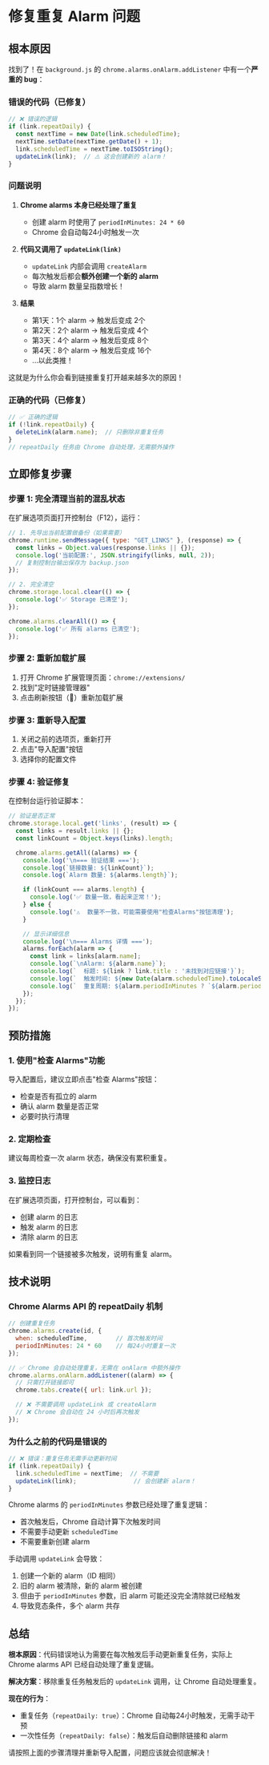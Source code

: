 # 修复重复 Alarm 问题

## 根本原因
找到了！在 `background.js` 的 `chrome.alarms.onAlarm.addListener` 中有一个**严重的 bug**：

### 错误的代码（已修复）
```javascript
// ❌ 错误的逻辑
if (link.repeatDaily) {
  const nextTime = new Date(link.scheduledTime);
  nextTime.setDate(nextTime.getDate() + 1);
  link.scheduledTime = nextTime.toISOString();
  updateLink(link);  // ⚠️ 这会创建新的 alarm！
}
```

### 问题说明
1. **Chrome alarms 本身已经处理了重复**
   - 创建 alarm 时使用了 `periodInMinutes: 24 * 60`
   - Chrome 会自动每24小时触发一次

2. **代码又调用了 `updateLink(link)`**
   - `updateLink` 内部会调用 `createAlarm`
   - 每次触发后都会**额外创建一个新的 alarm**
   - 导致 alarm 数量呈指数增长！

3. **结果**
   - 第1天：1个 alarm → 触发后变成 2个
   - 第2天：2个 alarm → 触发后变成 4个
   - 第3天：4个 alarm → 触发后变成 8个
   - 第4天：8个 alarm → 触发后变成 16个
   - ...以此类推！

这就是为什么你会看到链接重复打开越来越多次的原因！

### 正确的代码（已修复）
```javascript
// ✅ 正确的逻辑
if (!link.repeatDaily) {
  deleteLink(alarm.name);  // 只删除非重复任务
}
// repeatDaily 任务由 Chrome 自动处理，无需额外操作
```

## 立即修复步骤

### 步骤 1: 完全清理当前的混乱状态

在扩展选项页面打开控制台（F12），运行：

```javascript
// 1. 先导出当前配置做备份（如果需要）
chrome.runtime.sendMessage({ type: "GET_LINKS" }, (response) => {
  const links = Object.values(response.links || {});
  console.log('当前配置:', JSON.stringify(links, null, 2));
  // 复制控制台输出保存为 backup.json
});

// 2. 完全清空
chrome.storage.local.clear(() => {
  console.log('✅ Storage 已清空');
});

chrome.alarms.clearAll(() => {
  console.log('✅ 所有 alarms 已清空');
});
```

### 步骤 2: 重新加载扩展

1. 打开 Chrome 扩展管理页面：`chrome://extensions/`
2. 找到"定时链接管理器"
3. 点击刷新按钮（🔄）重新加载扩展

### 步骤 3: 重新导入配置

1. 关闭之前的选项页，重新打开
2. 点击"导入配置"按钮
3. 选择你的配置文件

### 步骤 4: 验证修复

在控制台运行验证脚本：

```javascript
// 验证是否正常
chrome.storage.local.get('links', (result) => {
  const links = result.links || {};
  const linkCount = Object.keys(links).length;

  chrome.alarms.getAll((alarms) => {
    console.log('\n=== 验证结果 ===');
    console.log(`链接数量: ${linkCount}`);
    console.log(`Alarm 数量: ${alarms.length}`);

    if (linkCount === alarms.length) {
      console.log('✅ 数量一致，看起来正常！');
    } else {
      console.log('⚠️  数量不一致，可能需要使用"检查Alarms"按钮清理');
    }

    // 显示详细信息
    console.log('\n=== Alarms 详情 ===');
    alarms.forEach(alarm => {
      const link = links[alarm.name];
      console.log(`\nAlarm: ${alarm.name}`);
      console.log(`  标题: ${link ? link.title : '未找到对应链接'}`);
      console.log(`  触发时间: ${new Date(alarm.scheduledTime).toLocaleString()}`);
      console.log(`  重复周期: ${alarm.periodInMinutes ? `${alarm.periodInMinutes}分钟` : '一次性'}`);
    });
  });
});
```

## 预防措施

### 1. 使用"检查 Alarms"功能
导入配置后，建议立即点击"检查 Alarms"按钮：
- 检查是否有孤立的 alarm
- 确认 alarm 数量是否正常
- 必要时执行清理

### 2. 定期检查
建议每周检查一次 alarm 状态，确保没有累积重复。

### 3. 监控日志
在扩展选项页面，打开控制台，可以看到：
- 创建 alarm 的日志
- 触发 alarm 的日志
- 清除 alarm 的日志

如果看到同一个链接被多次触发，说明有重复 alarm。

## 技术说明

### Chrome Alarms API 的 repeatDaily 机制

```javascript
// 创建重复任务
chrome.alarms.create(id, {
  when: scheduledTime,        // 首次触发时间
  periodInMinutes: 24 * 60    // 每24小时重复一次
});

// ✅ Chrome 会自动处理重复，无需在 onAlarm 中额外操作
chrome.alarms.onAlarm.addListener((alarm) => {
  // 只需打开链接即可
  chrome.tabs.create({ url: link.url });

  // ❌ 不需要调用 updateLink 或 createAlarm
  // ❌ Chrome 会自动在 24 小时后再次触发
});
```

### 为什么之前的代码是错误的

```javascript
// ❌ 错误：重复任务无需手动更新时间
if (link.repeatDaily) {
  link.scheduledTime = nextTime;  // 不需要
  updateLink(link);                // 会创建新 alarm！
}
```

Chrome alarms 的 `periodInMinutes` 参数已经处理了重复逻辑：
- 首次触发后，Chrome 自动计算下次触发时间
- 不需要手动更新 `scheduledTime`
- 不需要重新创建 alarm

手动调用 `updateLink` 会导致：
1. 创建一个新的 alarm（ID 相同）
2. 旧的 alarm 被清除，新的 alarm 被创建
3. 但由于 `periodInMinutes` 参数，旧 alarm 可能还没完全清除就已经触发
4. 导致竞态条件，多个 alarm 共存

## 总结

**根本原因**：代码错误地认为需要在每次触发后手动更新重复任务，实际上 Chrome alarms API 已经自动处理了重复逻辑。

**解决方案**：移除重复任务触发后的 `updateLink` 调用，让 Chrome 自动处理重复。

**现在的行为**：
- 重复任务（`repeatDaily: true`）：Chrome 自动每24小时触发，无需手动干预
- 一次性任务（`repeatDaily: false`）：触发后自动删除链接和 alarm

请按照上面的步骤清理并重新导入配置，问题应该就会彻底解决！
